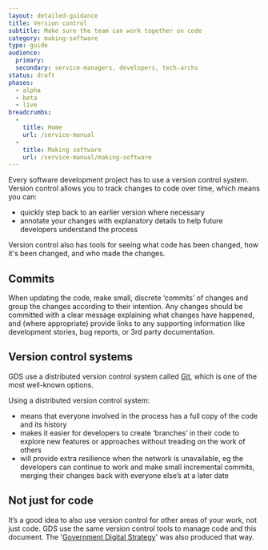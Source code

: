 ```yaml
---
layout: detailed-guidance
title: Version control
subtitle: Make sure the team can work together on code
category: making-software
type: guide
audience:
  primary: 
  secondary: service-managers, developers, tech-archs
status: draft
phases:
  - alpha
  - beta
  - live
breadcrumbs:
  -
    title: Home
    url: /service-manual
  -
    title: Making software
    url: /service-manual/making-software
---
```


Every software development project has to use a version control system. Version control allows you to track changes to code over time, which means you can:

* quickly step back to an earlier version where necessary
* annotate your changes with explanatory details to help future developers understand the process

Version control also has tools for seeing what code has been changed, how it's been changed, and who made the changes.


## Commits

When updating the code, make small, discrete ‘commits’ of changes and group the changes according to their intention. Any changes should be committed with a clear message explaining what changes have happened, and (where appropriate) provide links to any supporting information like development stories, bug reports, or 3rd party documentation.

## Version control systems

GDS use a distributed version control system called [Git](http://git-scm.com/), which is one of the most well-known options.

Using a distributed version control system:

* means that everyone involved in the process has a full copy of the code and its history
* makes it easier for developers to create ‘branches’ in their code to explore new features or approaches without treading on the work of others
* will provide extra resilience when the network is unavailable, eg the developers can continue to work and make small incremental commits, merging their changes back with everyone else’s at a later date

## Not just for code

It’s a good idea to also use version control for other areas of your work, not just code. GDS use the same version control tools to manage code and this document. The '[Government Digital Strategy](http://publications.cabinetoffice.gov.uk/digital/)' was also produced that way.
